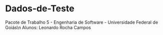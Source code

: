 # Dados-de-Teste
Pacote de Trabalho 5 - Engenharia de Software - Universidade Federal de Goiás\n
Alunos: Leonardo Rocha Campos
